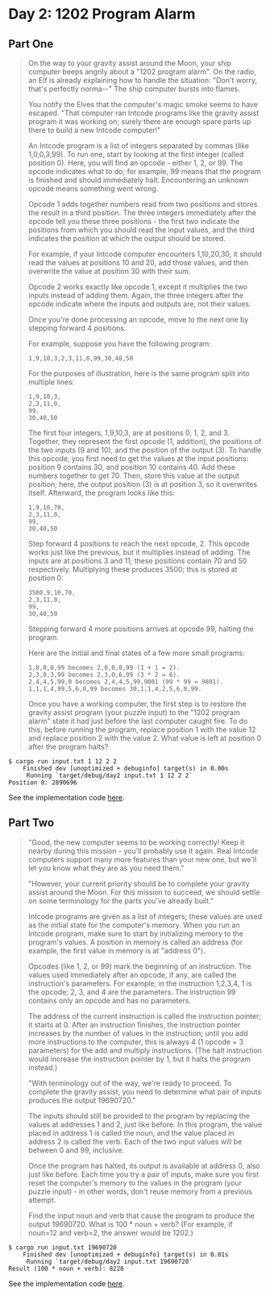 # Day 2: 1202 Program Alarm

## Part One

> On the way to your gravity assist around the Moon, your ship computer beeps angrily about a "1202 program alarm". On the radio, an Elf is already explaining how to handle the situation: "Don't worry, that's perfectly norma--" The ship computer bursts into flames.
>
> You notify the Elves that the computer's magic smoke seems to have escaped. "That computer ran Intcode programs like the gravity assist program it was working on; surely there are enough spare parts up there to build a new Intcode computer!"
>
> An Intcode program is a list of integers separated by commas (like 1,0,0,3,99). To run one, start by looking at the first integer (called position 0). Here, you will find an opcode - either 1, 2, or 99. The opcode indicates what to do; for example, 99 means that the program is finished and should immediately halt. Encountering an unknown opcode means something went wrong.
>
> Opcode 1 adds together numbers read from two positions and stores the result in a third position. The three integers immediately after the opcode tell you these three positions - the first two indicate the positions from which you should read the input values, and the third indicates the position at which the output should be stored.
>
> For example, if your Intcode computer encounters 1,10,20,30, it should read the values at positions 10 and 20, add those values, and then overwrite the value at position 30 with their sum.
>
> Opcode 2 works exactly like opcode 1, except it multiplies the two inputs instead of adding them. Again, the three integers after the opcode indicate where the inputs and outputs are, not their values.
>
> Once you're done processing an opcode, move to the next one by stepping forward 4 positions.
>
> For example, suppose you have the following program:
>
>     1,9,10,3,2,3,11,0,99,30,40,50
>
> For the purposes of illustration, here is the same program split into multiple lines:
>
>     1,9,10,3,
>     2,3,11,0,
>     99,
>     30,40,50
>
> The first four integers, 1,9,10,3, are at positions 0, 1, 2, and 3. Together, they represent the first opcode (1, addition), the positions of the two inputs (9 and 10), and the position of the output (3). To handle this opcode, you first need to get the values at the input positions: position 9 contains 30, and position 10 contains 40. Add these numbers together to get 70. Then, store this value at the output position; here, the output position (3) is at position 3, so it overwrites itself. Afterward, the program looks like this:
>
>     1,9,10,70,
>     2,3,11,0,
>     99,
>     30,40,50
>
> Step forward 4 positions to reach the next opcode, 2. This opcode works just like the previous, but it multiplies instead of adding. The inputs are at positions 3 and 11; these positions contain 70 and 50 respectively. Multiplying these produces 3500; this is stored at position 0:
>
>     3500,9,10,70,
>     2,3,11,0,
>     99,
>     30,40,50
>
> Stepping forward 4 more positions arrives at opcode 99, halting the program.
>
> Here are the initial and final states of a few more small programs:
>
>     1,0,0,0,99 becomes 2,0,0,0,99 (1 + 1 = 2).
>     2,3,0,3,99 becomes 2,3,0,6,99 (3 * 2 = 6).
>     2,4,4,5,99,0 becomes 2,4,4,5,99,9801 (99 * 99 = 9801).
>     1,1,1,4,99,5,6,0,99 becomes 30,1,1,4,2,5,6,0,99.
>
> Once you have a working computer, the first step is to restore the gravity assist program (your puzzle input) to the "1202 program alarm" state it had just before the last computer caught fire. To do this, before running the program, replace position 1 with the value 12 and replace position 2 with the value 2. What value is left at position 0 after the program halts?

```shell
$ cargo run input.txt 1 12 2 2
    Finished dev [unoptimized + debuginfo] target(s) in 0.00s
     Running `target/debug/day2 input.txt 1 12 2 2`
Position 0: 2890696
```

See the implementation code [here](https://github.com/AngelFQC/adventofcode2019-rs/blob/d2p1/day2/src/main.rs).


## Part Two

> "Good, the new computer seems to be working correctly! Keep it nearby during this mission - you'll probably use it again. Real Intcode computers support many more features than your new one, but we'll let you know what they are as you need them."
>
> "However, your current priority should be to complete your gravity assist around the Moon. For this mission to succeed, we should settle on some terminology for the parts you've already built."
>
> Intcode programs are given as a list of integers; these values are used as the initial state for the computer's memory. When you run an Intcode program, make sure to start by initializing memory to the program's values. A position in memory is called an address (for example, the first value in memory is at "address 0").
>
> Opcodes (like 1, 2, or 99) mark the beginning of an instruction. The values used immediately after an opcode, if any, are called the instruction's parameters. For example, in the instruction 1,2,3,4, 1 is the opcode; 2, 3, and 4 are the parameters. The instruction 99 contains only an opcode and has no parameters.
>
> The address of the current instruction is called the instruction pointer; it starts at 0. After an instruction finishes, the instruction pointer increases by the number of values in the instruction; until you add more instructions to the computer, this is always 4 (1 opcode + 3 parameters) for the add and multiply instructions. (The halt instruction would increase the instruction pointer by 1, but it halts the program instead.)
>
> "With terminology out of the way, we're ready to proceed. To complete the gravity assist, you need to determine what pair of inputs produces the output 19690720."
>
> The inputs should still be provided to the program by replacing the values at addresses 1 and 2, just like before. In this program, the value placed in address 1 is called the noun, and the value placed in address 2 is called the verb. Each of the two input values will be between 0 and 99, inclusive.
>
> Once the program has halted, its output is available at address 0, also just like before. Each time you try a pair of inputs, make sure you first reset the computer's memory to the values in the program (your puzzle input) - in other words, don't reuse memory from a previous attempt.
>
> Find the input noun and verb that cause the program to produce the output 19690720. What is 100 * noun + verb? (For example, if noun=12 and verb=2, the answer would be 1202.)

```shell
$ cargo run input.txt 19690720
    Finished dev [unoptimized + debuginfo] target(s) in 0.01s
     Running `target/debug/day2 input.txt 19690720`
Result (100 * noun + verb): 8226
```
See the implementation code [here](https://github.com/AngelFQC/adventofcode2019-rs/blob/d2p2/day2/src/main.rs).
